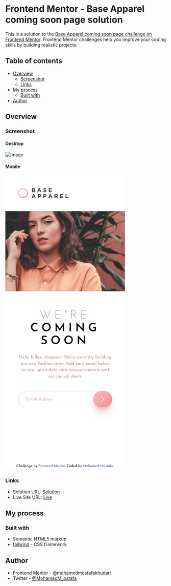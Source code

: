 # Frontend Mentor - Base Apparel coming soon page solution

This is a solution to the [Base Apparel coming soon page challenge on Frontend Mentor](https://www.frontendmentor.io/challenges/base-apparel-coming-soon-page-5d46b47f8db8a7063f9331a0). Frontend Mentor challenges help you improve your coding skills by building realistic projects. 
## Table of contents

- [Overview](#overview)
  - [Screenshot](#screenshot)
  - [Links](#links)
- [My process](#my-process)
  - [Built with](#built-with)
- [Author](#author)

## Overview

### Screenshot
#### Desktop

![image](https://user-images.githubusercontent.com/47444914/197636270-1297802e-5d0b-4869-b3e2-a6af523f1c6d.png)

#### Mobile

![](./public/images/Screenshot%202022-10-24%20at%2023-33-29%20Frontend%20Mentor%20Base%20Apparel%20coming%20soon%20page.png)

### Links

- Solution URL: [Solution](https://www.frontendmentor.io/solutions/base-apparel-coming-soon-page-using-tailwind-EodwqaAlVW)
- Live Site URL: [Live](https://mohamedmostafakhudari.github.io/base-apparel-coming-soon/public/)

## My process

### Built with

- Semantic HTML5 markup
- [tailwind](https://tailwindcss.com/) - CSS framework
## Author

- Frontend Mentor - [@mohamedmostafakhudari](https://www.frontendmentor.io/profile/cheng-moo)
- Twitter - [@MohamedM_ostafa](https://twitter.com/MohamedM_ostafa)

